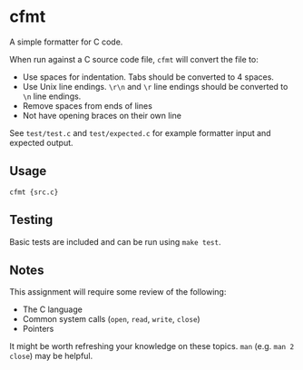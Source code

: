 cfmt
====

A simple formatter for C code.

When run against a C source code file, `cfmt` will convert the file to:

- Use spaces for indentation. Tabs should be converted to 4 spaces.
- Use Unix line endings. `\r\n` and `\r` line endings should be converted to `\n` line endings.
- Remove spaces from ends of lines
- Not have opening braces on their own line

See `test/test.c` and `test/expected.c` for example formatter input and expected output.

Usage
-----

```
cfmt {src.c}
```

Testing
-------

Basic tests are included and can be run using `make test`.

Notes
-----

This assignment will require some review of the following:

- The C language
- Common system calls (`open`, `read`, `write`, `close`)
- Pointers

It might be worth refreshing your knowledge on these topics. `man` (e.g. `man 2 close`) may be helpful.
